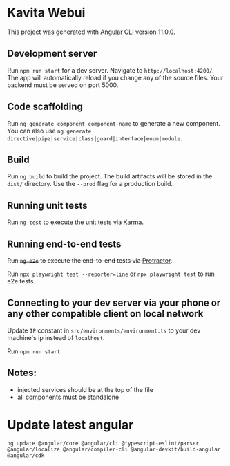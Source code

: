 # Kavita Webui

This project was generated with [Angular CLI](https://github.com/angular/angular-cli) version 11.0.0.

## Development server

Run `npm run start` for a dev server. Navigate to `http://localhost:4200/`. The app will automatically reload if you change any of the source files.
Your backend must be served on port 5000.

## Code scaffolding

Run `ng generate component component-name` to generate a new component. You can also use `ng generate directive|pipe|service|class|guard|interface|enum|module`.

## Build

Run `ng build` to build the project. The build artifacts will be stored in the `dist/` directory. Use the `--prod` flag for a production build.

## Running unit tests

Run `ng test` to execute the unit tests via [Karma](https://karma-runner.github.io).

## Running end-to-end tests

~~Run `ng e2e` to execute the end-to-end tests via [Protractor](http://www.protractortest.org/).~~

Run `npx playwright test --reporter=line` or `npx playwright test` to run e2e tests. 

## Connecting to your dev server via your phone or any other compatible client on local network

Update `IP` constant in `src/environments/environment.ts` to your dev machine's ip instead of `localhost`.

Run `npm run start`

## Notes:
- injected services should be at the top of the file
- all components must be standalone

# Update latest angular
`ng update @angular/core @angular/cli @typescript-eslint/parser @angular/localize @angular/compiler-cli @angular-devkit/build-angular @angular/cdk`
